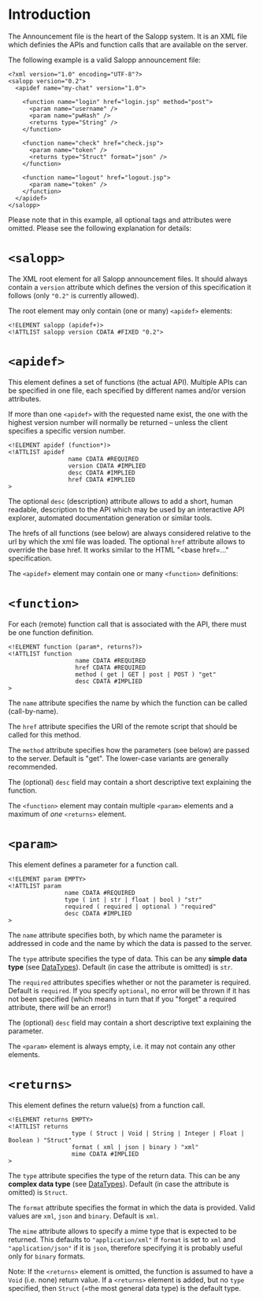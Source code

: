 # Introduction #

The Announcement file is the heart of the Salopp system. It is an XML file which definies the APIs and function calls that are available on the server.

The following example is a valid Salopp announcement file:
```
<?xml version="1.0" encoding="UTF-8"?>
<salopp version="0.2">
  <apidef name="my-chat" version="1.0">
  
    <function name="login" href="login.jsp" method="post">
      <param name="username" />
      <param name="pwHash" />
      <returns type="String" />
    </function>

    <function name="check" href="check.jsp">
      <param name="token" />
      <returns type="Struct" format="json" />
    </function>

    <function name="logout" href="logout.jsp">
      <param name="token" />
    </function>
  </apidef>
</salopp>
```
Please note that in this example, all optional tags and attributes were omitted. Please see the following explanation for details:

# `<salopp>` #

The XML root element for all Salopp announcement files. It should always contain a `version` attribute which defines the version of this specification it follows (only `"0.2"` is currently allowed).

The root element may only contain (one or many) `<apidef>` elements:

```
<!ELEMENT salopp (apidef+)>
<!ATTLIST salopp version CDATA #FIXED "0.2">
```

# `<apidef>` #

This element defines a set of functions (the actual API). Multiple APIs can be specified in one file, each specified by different names and/or version attributes.

If more than one `<apidef>` with the requested name exist, the one with the highest version number will normally be returned – unless the client specifies a specific version number.

```
<!ELEMENT apidef (function*)>
<!ATTLIST apidef
                 name CDATA #REQUIRED
                 version CDATA #IMPLIED
                 desc CDATA #IMPLIED
                 href CDATA #IMPLIED
>
```

The optional `desc` (description) attribute allows to add a short, human readable, description to the API which may be used by an interactive API explorer, automated documentation generation or similar tools.

The hrefs of all functions (see below) are always considered relative to the url by which the xml file was loaded. The optional `href` attribute allows to override the base href. It works similar to the HTML "<base href=..." specification.

The `<apidef>` element may contain one or many `<function>` definitions:

# `<function>` #

For each (remote) function call that is associated with the API, there must be one function definition.

```
<!ELEMENT function (param*, returns?)>
<!ATTLIST function
                   name CDATA #REQUIRED
                   href CDATA #REQUIRED
                   method ( get | GET | post | POST ) "get"
                   desc CDATA #IMPLIED
>
```

The `name` attribute specifies the name by which the function can be called (call-by-name).

The `href` attribute specifies the URI of the remote script that should be called for this method.

The `method` attribute specifies how the parameters (see below) are passed to the server. Default is "get". The lower-case variants are generally recommended.

The (optional) `desc` field may contain a short descriptive text explaining the function.

The `<function>` element may contain multiple `<param>` elements and a maximum of _one_ `<returns>` element.

# `<param>` #

This element defines a parameter for a function call.

```
<!ELEMENT param EMPTY>
<!ATTLIST param
                name CDATA #REQUIRED
                type ( int | str | float | bool ) "str"
                required ( required | optional ) "required"
                desc CDATA #IMPLIED
>
```

The `name` attribute specifies both, by which name the parameter is addressed in code and the name by which the data is passed to the server.

The `type` attribute specifies the type of data. This can be any **simple data type** (see [DataTypes](DataTypes.md)). Default (in case the attribute is omitted) is `str`.

The `required` attributes specifies whether or not the parameter is required. Default is `required`. If you specify `optional`, no error will be thrown if it has not been specified (which means in turn that if you "forget" a required attribute, there _will_ be an error!)

The (optional) `desc` field may contain a short descriptive text explaining the parameter.

The `<param>` element is always empty, i.e. it may not contain any other elements.

# `<returns>` #

This element defines the return value(s) from a function call.

```
<!ELEMENT returns EMPTY>
<!ATTLIST returns
                  type ( Struct | Void | String | Integer | Float | Boolean ) "Struct"
                  format ( xml | json | binary ) "xml"
                  mime CDATA #IMPLIED
>
```

The `type` attribute specifies the type of the return data. This can be any **complex data type** (see [DataTypes](DataTypes.md)). Default (in case the attribute is omitted) is `Struct`.

The `format` attribute specifies the format in which the data is provided. Valid values are `xml`, `json` and `binary`. Default is `xml`.

The `mime` attribute allows to specify a mime type that is expected to be returned. This defaults to `"application/xml"` if `format` is set to `xml` and `"application/json"` if it is `json`, therefore specifying it is probably useful only for `binary` formats.

Note: If the `<returns>` element is omitted, the function is assumed to have a `Void` (i.e. none) return value. If a `<returns>` element is added, but no `type` specified, then `Struct` (=the most general data type) is the default type.
